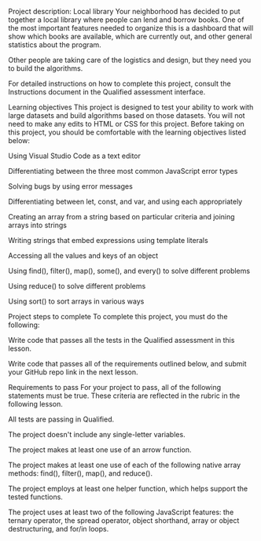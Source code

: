 Project description: Local library
Your neighborhood has decided to put together a local library where people can lend and borrow books. One of the most important features needed to organize this is a dashboard that will show which books are available, which are currently out, and other general statistics about the program.

Other people are taking care of the logistics and design, but they need you to build the algorithms.


For detailed instructions on how to complete this project, consult the Instructions document in the Qualified assessment interface.

Learning objectives
This project is designed to test your ability to work with large datasets and build algorithms based on those datasets. You will not need to make any edits to HTML or CSS for this project. Before taking on this project, you should be comfortable with the learning objectives listed below:

Using Visual Studio Code as a text editor

Differentiating between the three most common JavaScript error types

Solving bugs by using error messages

Differentiating between let, const, and var, and using each appropriately

Creating an array from a string based on particular criteria and joining arrays into strings

Writing strings that embed expressions using template literals

Accessing all the values and keys of an object

Using find(), filter(), map(), some(), and every() to solve different problems

Using reduce() to solve different problems

Using sort() to sort arrays in various ways

Project steps to complete
To complete this project, you must do the following:

Write code that passes all the tests in the Qualified assessment in this lesson.

Write code that passes all of the requirements outlined below, and submit your GitHub repo link in the next lesson.

Requirements to pass
For your project to pass, all of the following statements must be true. These criteria are reflected in the rubric in the following lesson.

All tests are passing in Qualified.

The project doesn't include any single-letter variables.

The project makes at least one use of an arrow function.

The project makes at least one use of each of the following native array methods: find(), filter(), map(), and reduce().

The project employs at least one helper function, which helps support the tested functions.

The project uses at least two of the following JavaScript features: the ternary operator, the spread operator, object shorthand, array or object destructuring, and for/in loops.
